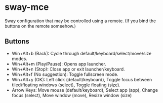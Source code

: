 # sway-mce
Sway configuration that may be controlled using a remote. (If you bind the buttons on the remote someehow.)

## Buttons
- Win+Alt+b (Back): Cycle through default/keyboard/select/move/size modes.
- Win+Alt+m (Play/Pause): Opens app launcher.
- Win+Alt+n (Stop): Close app or exit launcher/keyboard.
- Win+Alt+f (No suggestion): Toggle fullscreen mode.
- Win+Alt+y (OK): Left click (default/keyboard), Toggle focus between tiled/floating windows (select), Toggle floating (size).
- Arrow Keys: Move mouse (default/keyboard), Select app (app), Change focus (select), Move window (move), Resize window (size)
